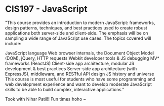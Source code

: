 # CIS197 - JavaScript
"This course provides an introduction to modern JavaScript: frameworks, design patterns, techniques, and best practices used to create robust applications both server-side and client-side. The emphasis will be on sampling a wide range of JavaScript use cases. The topics covered will include:

JavaScript language
Web browser internals, the Document Object Model (DOM), jQuery, HTTP requests
Webkit developer tools & JS debugging
MV* frameworks (ReactJS)
Client-side app architecture, modular JS development & best practices
Server-side app architecture (with ExpressJS), middleware, and RESTful API design
JS history and universe
This course is most useful for students who have some programming and web development experience and want to develop moderate JavaScript skills to be able to build complex, interactive applications."

Took with Nihar Patil!! Fun times hoho ~
